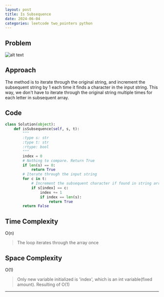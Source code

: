 ```yaml
---
layout: post
title: Is Subsequence
date: 2024-06-04
categories: leetcode two_pointers python
---
```


## Problem
![alt text](/blog/public/img/IsSubsequence.png)

## Approach
The method is to iterate through the original string, and increment the subsequent string by 1 each time it finds a character in the input string. This way, we don't have to iterate through the original string multiple times for each letter in subsequent array.

## Code
```python
class Solution(object):
    def isSubsequence(self, s, t):
        """
        :type s: str
        :type t: str
        :rtype: bool
        """
        index = 0
        # Nothing to compare. Return True
        if len(s) == 0:
            return True
        # Iterate through the input string
        for c in t:
            # Increment the subsequent character if found in string array, and return True if all subsequent characters are found
            if s[index] == c:
                index += 1
                if index == len(s):
                    return True
        return False
```

## Time Complexity
O(n)
> The loop iterates through the array once

## Space Complexity
O(1)
> Only new variable initialized is 'index', which is an int variable(fixed amount). Resulting of O(1)

---